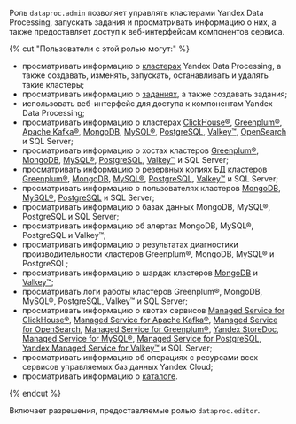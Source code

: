 Роль `dataproc.admin` позволяет управлять кластерами Yandex Data Processing, запускать задания и просматривать информацию о них, а также предоставляет доступ к веб-интерфейсам компонентов сервиса.

{% cut "Пользователи с этой ролью могут:" %}

* просматривать информацию о [кластерах](../../data-proc/concepts/index.md#resources) Yandex Data Processing, а также создавать, изменять, запускать, останавливать и удалять такие кластеры;
* просматривать информацию о [заданиях](../../data-proc/concepts/jobs.md), а также создавать задания;
* использовать веб-интерфейс для доступа к компонентам Yandex Data Processing;
* просматривать информацию о кластерах [ClickHouse®](../../managed-clickhouse/concepts/index.md), [Greenplum®](../../managed-greenplum/concepts/index.md), [Apache Kafka®](../../managed-kafka/concepts/index.md), [MongoDB](../../storedoc/concepts/index.md), [MySQL®](../../managed-mysql/concepts/index.md), [PostgreSQL](../../managed-postgresql/concepts/index.md), [Valkey™](../../managed-redis/concepts/index.md), [OpenSearch](../../managed-opensearch/concepts/index.md) и SQL Server;
* просматривать информацию о хостах кластеров [Greenplum®](../../managed-greenplum/concepts/instance-types.md), [MongoDB](../../storedoc/concepts/instance-types.md), [MySQL®](../../managed-mysql/concepts/instance-types.md), [PostgreSQL](../../managed-postgresql/concepts/instance-types.md), [Valkey™](../../managed-redis/concepts/instance-types.md) и SQL Server;
* просматривать информацию о резервных копиях БД кластеров [Greenplum®](../../managed-greenplum/concepts/backup.md), [MongoDB](../../storedoc/concepts/backup.md), [MySQL®](../../managed-mysql/concepts/backup.md), [PostgreSQL](../../managed-postgresql/concepts/backup.md), [Valkey™](../../managed-redis/concepts/backup.md) и SQL Server;
* просматривать информацию о пользователях кластеров [MongoDB](../../storedoc/concepts/users-and-roles.md), [MySQL®](../../managed-mysql/concepts/user-rights.md), [PostgreSQL](../../managed-postgresql/concepts/roles.md) и SQL Server;
* просматривать информацию о базах данных MongoDB, MySQL®, PostgreSQL и SQL Server;
* просматривать информацию об алертах MongoDB, MySQL®, PostgreSQL и Valkey™;
* просматривать информацию о результатах диагностики производительности кластеров Greenplum®, MongoDB, MySQL® и PostgreSQL;
* просматривать информацию о шардах кластеров [MongoDB](../../storedoc/concepts/sharding.md) и [Valkey™](../../managed-redis/concepts/sharding.md);
* просматривать логи работы кластеров Greenplum®, MongoDB, MySQL®, PostgreSQL, Valkey™ и SQL Server;
* просматривать информацию о квотах сервисов [Managed Service for ClickHouse®](../../managed-clickhouse/concepts/limits.md#mch-quotas), [Managed Service for Apache Kafka®](../../managed-kafka/concepts/limits.md#mkf-quotas), [Managed Service for OpenSearch](../../managed-opensearch/concepts/limits.md#quotas), [Managed Service for Greenplum®](../../managed-greenplum/concepts/limits.md#quotas), [Yandex StoreDoc](../../storedoc/concepts/limits.md#mmg-quotas), [Managed Service for MySQL®](../../managed-mysql/concepts/limits.md#mmy-quotas), [Managed Service for PostgreSQL](../../managed-postgresql/concepts/limits.md#mpg-quotas), [Yandex Managed Service for Valkey™](../../managed-redis/concepts/limits.md#mrd-quotas) и SQL Server;
* просматривать информацию об операциях с ресурсами всех сервисов управляемых баз данных Yandex Cloud;
* просматривать информацию о [каталоге](../../resource-manager/concepts/resources-hierarchy.md#folder).

{% endcut %}

Включает разрешения, предоставляемые ролью `dataproc.editor`.